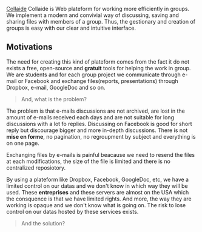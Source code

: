 [Collaide](https://beta.collaide.com)
 Collaide is Web plateform for working more efficiently in groups. We
 implement a modern and convivial way of discussing, saving and sharing
 files with members of a group. Thus, the gestionary and creation of
 groups is easy with our clear and intuitive interface.

## Motivations
The need for creating this kind of plateform comes from the fact it do
not exists a free, open-source and **gratuit** tools for helping
the work in group. We are students and for each group project we
communicate through e-mail or Facebook and exchange files(reports,
presentations) through
Dropbox, e-mail, GoogleDoc and so on.

> And, what is the problem?

The problem is that e-mails discussions are not archived, are lost in
the amount of e-mails received each days and are not suitable for long
discussions with a lot fo replies. Discussing on Facebook is good for
short reply but discourage bigger and more in-depth discussions. There
is not **mise en forme**, no pagination, no regroupment by subject and
everything is on one page.

Exchanging files by e-mails is painful beacause we need to resend the
files at each modifications, the size of the file is limited and there
is no centralized reposiotory.

By using a plateform like Dropbox, Facebook, GoogleDoc, etc, we have a
limited control on our datas and we don't know in which way they will be
used. These **entreprises** and these servers are almost on the USA
which the consquence is that we have limited rights. And more, the way
they are working is opaque and we don't know what is going on. The risk
to lose control on our datas hosted by these services exists.

> And the solution?


